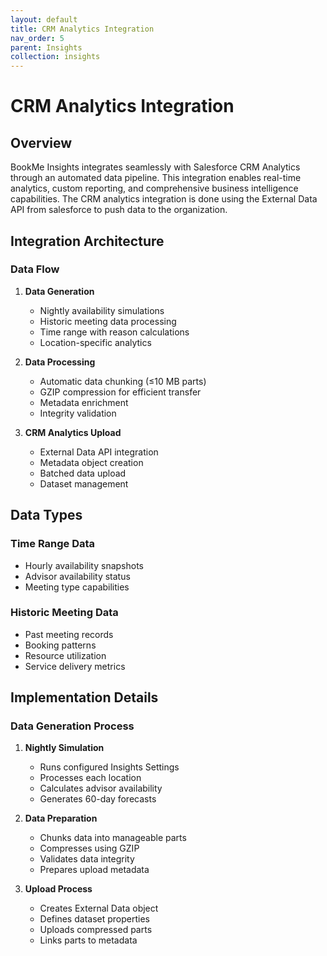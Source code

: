 ```yaml
---
layout: default
title: CRM Analytics Integration
nav_order: 5
parent: Insights
collection: insights
---
```


# CRM Analytics Integration

## Overview

BookMe Insights integrates seamlessly with Salesforce CRM Analytics through an automated data pipeline. This integration enables real-time analytics, custom reporting, and comprehensive business intelligence capabilities.
The CRM analytics integration is done using the External Data API from salesforce to push data to the organization.

## Integration Architecture

### Data Flow
1. **Data Generation**
   - Nightly availability simulations
   - Historic meeting data processing
   - Time range with reason calculations
   - Location-specific analytics

2. **Data Processing**
   - Automatic data chunking (≤10 MB parts)
   - GZIP compression for efficient transfer
   - Metadata enrichment
   - Integrity validation

3. **CRM Analytics Upload**
   - External Data API integration
   - Metadata object creation
   - Batched data upload
   - Dataset management

## Data Types

### Time Range Data
- Hourly availability snapshots
- Advisor availability status
- Meeting type capabilities

### Historic Meeting Data
- Past meeting records
- Booking patterns
- Resource utilization
- Service delivery metrics

## Implementation Details

### Data Generation Process
1. **Nightly Simulation**
   - Runs configured Insights Settings
   - Processes each location
   - Calculates advisor availability
   - Generates 60-day forecasts

2. **Data Preparation**
   - Chunks data into manageable parts
   - Compresses using GZIP
   - Validates data integrity
   - Prepares upload metadata

3. **Upload Process**
   - Creates External Data object
   - Defines dataset properties
   - Uploads compressed parts
   - Links parts to metadata
